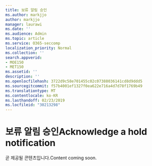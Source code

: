 ```yaml
---
title: 보류 알림 승인
ms.author: markjjo
author: markjjo
manager: laurawi
ms.date: ''
ms.audience: Admin
ms.topic: article
ms.service: O365-seccomp
localization_priority: Normal
ms.collection: ''
search.appverid:
- MOE150
- MET150
ms.assetid: ''
description: ''
ms.openlocfilehash: 3722d9c58e701455c02c07388036141cd8d9ddd5
ms.sourcegitcommit: f57b4001ef1327f0ea622e716a4d7d78f1769b49
ms.translationtype: MT
ms.contentlocale: ko-KR
ms.lasthandoff: 02/23/2019
ms.locfileid: "30213298"
---
```

# <a name="acknowledge-a-hold-notification"></a><span data-ttu-id="6f5cc-102">보류 알림 승인</span><span class="sxs-lookup"><span data-stu-id="6f5cc-102">Acknowledge a hold notification</span></span> 

<span data-ttu-id="6f5cc-103">곧 제공될 콘텐츠입니다.</span><span class="sxs-lookup"><span data-stu-id="6f5cc-103">Content coming soon.</span></span>